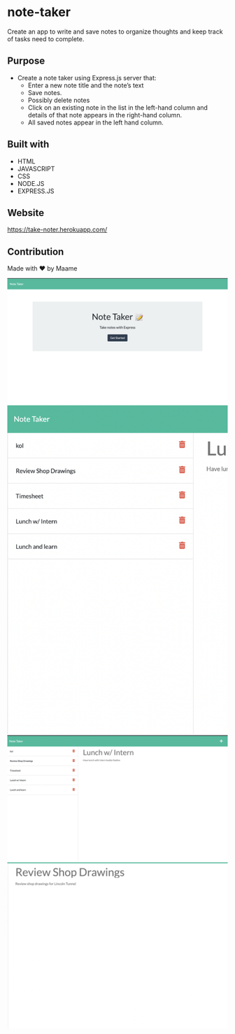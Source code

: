 # note-taker
Create an app to write and save notes to organize thoughts and keep track of tasks need to complete.

## Purpose
* Create a note taker using Express.js server that: 
   * Enter a new note title and the note’s text
   * Save notes.
   * Possibly delete notes
   * Click on an existing note in the list in the left-hand column and details of that note appears in the right-hand column.
   * All saved notes appear in the left hand column. 
    
## Built with 
* HTML
* JAVASCRIPT
* CSS
* NODE.JS
* EXPRESS.JS

## Website
https://take-noter.herokuapp.com/ 

## Contribution
Made with ❤️ by Maame

![alt text](./public/assets/images/Screenshot1.png)
![alt text](./public/assets/images/Screenshot2.png)
![alt text](./public/assets/images/Screenshot3.png)
![alt text](./public/assets/images/Screenshot4.png)
